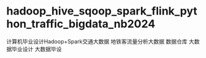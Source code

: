 # hadoop_hive_sqoop_spark_flink_python_traffic_bigdata_nb2024
计算机毕业设计Hadoop+Spark交通大数据 地铁客流量分析大数据 数据仓库 大数据毕业设计 大数据毕设
